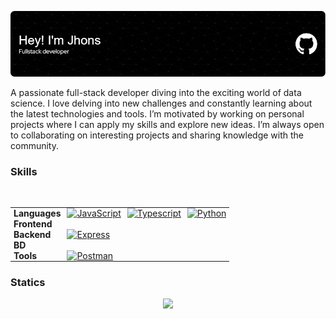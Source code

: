 ![Header](./assets/github-header-image.png)

A passionate full-stack developer diving into the exciting world of data science. I love delving into new challenges and constantly learning about the latest technologies and tools.
I’m motivated by working on personal projects where I can apply my skills and explore new ideas. I’m always open to collaborating on interesting projects and sharing knowledge with the community.

### Skills

<br>
<div>
  <table style="border-collapse: collapse">
    <tr>
      <td style="padding: 0 5px; font-weight: bold; border:none">Languages</td>
      <td style="padding: 0 5px; border:none"><a href="https://developer.mozilla.org/en-US/docs/Web/JavaScript" target="_blank" rel="noreferrer"><img src="https://upload.wikimedia.org/wikipedia/commons/thumb/6/6a/JavaScript-logo.png/800px-JavaScript-logo.png" width="36" height="36" alt="JavaScript" /></a></td>
      <td style="padding: 0 5px; border:none"><a href="https://www.typescriptlang.org/" target="_blank" rel="noreferrer"><img src="https://upload.wikimedia.org/wikipedia/commons/thumb/4/4c/Typescript_logo_2020.svg/2048px-Typescript_logo_2020.svg.png" width="36" height="36" alt="Typescript" /></a></td>
      <td style="padding: 0 5px; border:none"><a href="https://www.python.org/" target="_blank" rel="noreferrer"><img src="https://upload.wikimedia.org/wikipedia/commons/thumb/c/c3/Python-logo-notext.svg/1869px-Python-logo-notext.svg.png" width="36" height="36" alt="Python" /></a></td>
    </tr>
    <tr>
      <td style="padding: 0 5px; font-weight: bold; border:none">Frontend</td>      
    </tr>
    <tr>
      <td style="padding: 0 5px; font-weight: bold; border:none">Backend</td>
      <td style="padding: 0 5px; border:none"><a href="https://expressjs.com/" target="_blank" rel="noreferrer"><img src="https://adware-technologies.s3.amazonaws.com/uploads/technology/thumbnail/20/express-js.png" width="35" height="35" alt="Express" /></a></td>       
    </tr>
    <tr>
      <td style="padding: 0 5px; font-weight: bold; border:none">BD</td>      
    </tr>
    <tr>
      <td style="padding: 0 5px; font-weight: bold; border:none">Tools</td>  
      <td style="padding: 0 5px; border:none"><a href="https://www.postman.com/" target="_blank" rel="noreferrer"><img src="https://seeklogo.com/images/P/postman-logo-0087CA0D15-seeklogo.com.png" width="35" height="35" alt="Postman" /></a></td>    
    </tr>
  </table>
</div>

### Statics

<div id="skills" align="center">
  <img src="https://github-readme-stats.vercel.app/api/top-langs/?username=codespace21&layout=compact&theme=dark"/>
</div>

<br>

<div id="views" align="center">
  <img src="https://komarev.com/ghpvc/?username=codespace21&style=flat-square&color=blue" alt="" />
</div>
